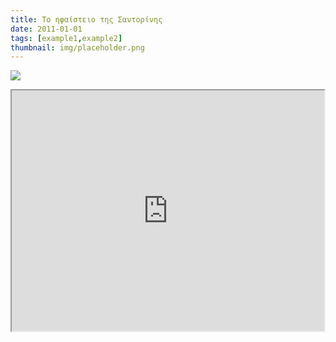 ```yaml
---
title: Το ηφαίστειο της Σαντορίνης
date: 2011-01-01
tags: [example1,example2]
thumbnail: img/placeholder.png
---
```

![](http://images.newsnow.gr/20/206812/megalo-fouskoma-tou-magmatos-kato-apo-to-ifaisteio-tis-santorinis-1-315x236.jpg) 
<iframe height="385" src="https://docs.google.com/file/d/0B4T-U5-yEriSa3A2aUtDdlZOdVk/preview" width="500"></iframe>
